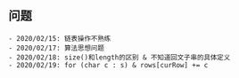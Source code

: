 ## 问题
    - 2020/02/15: 链表操作不熟练
    - 2020/02/17: 算法思想问题
    - 2020/02/18: size()和length的区别 & 不知道回文子串的具体定义
    - 2020/02/19: for (char c : s) & rows[curRow] += c